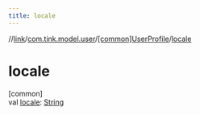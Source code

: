 ```yaml
---
title: locale
---
```

//[link](../../../index.html)/[com.tink.model.user](../index.html)/[[common]UserProfile](index.html)/[locale](locale.html)



# locale



[common]\
val [locale](locale.html): [String](https://kotlinlang.org/api/latest/jvm/stdlib/kotlin/-string/index.html)




